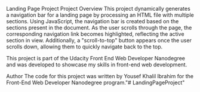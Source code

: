 Landing Page Project
Project Overview
This project dynamically generates a navigation bar for a landing page by processing an HTML
 file with multiple sections. Using JavaScript, the navigation bar is created based on the sections
 present in the document. As the user scrolls through the page, the corresponding navigation link
 becomes highlighted, reflecting the active section in view. Additionally, a "scroll-to-top"
 button appears once the user scrolls down, allowing them to quickly navigate back to the top.

This project is part of the Udacity Front End Web Developer Nanodegree and was developed to showcase my skills in front-end web development.

Author
The code for this project was written by Yousef Khalil Ibrahim for the Front-End Web Developer Nanodegree program."# LandingPageProject" 
